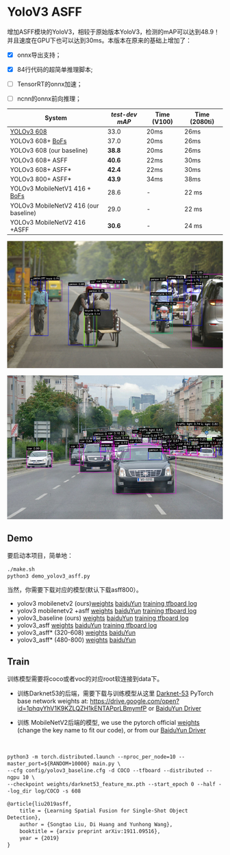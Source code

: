 # YoloV3 ASFF

增加ASFF模块的YoloV3，相较于原始版本YoloV3，检测的mAP可以达到48.9！并且速度在GPU下也可以达到30ms。本版本在原来的基础上增加了：

- [x] onnx导出支持；
- [x] 84行代码的超简单推理脚本;
- [ ] TensorRT的onnx加速；
- [ ] ncnn的onnx前向推理；


| System                                                       | *test-dev mAP* | **Time** (V100) | **Time** (2080ti) |
| ------------------------------------------------------------ | -------------- | --------------- | ----------------- |
| [YOLOv3 608](http://pjreddie.com/darknet/yolo/)              | 33.0           | 20ms            | 26ms              |
| YOLOv3 608+ [BoFs](https://arxiv.org/abs/1902.04103)         | 37.0           | 20ms            | 26ms              |
| YOLOv3 608 (our baseline)                                    | **38.8**       | 20ms            | 26ms              |
| YOLOv3 608+ ASFF                                             | **40.6**       | 22ms            | 30ms              |
| YOLOv3 608+ ASFF*                                            | **42.4**       | 22ms            | 30ms              |
| YOLOv3 800+ ASFF*                                            | **43.9**       | 34ms            | 38ms              |
| YOLOv3 MobileNetV1 416 + [BoFs](https://arxiv.org/abs/1902.04103) | 28.6           | -               | 22 ms             |
| YOLOv3 MobileNetV2 416 (our baseline)                        | 29.0           | -               | 22 ms             |
| YOLOv3 MobileNetV2 416 +ASFF                                 | **30.6**       | -               | 24 ms             |

![img](images/Qjzs91.png)

![img](images/QvCkb8.png)


## Demo

要启动本项目，简单地：

```
./make.sh
python3 demo_yolov3_asff.py
```

当然，你需要下载对应的模型(默认下载asff800）。

- yolov3 mobilenetv2 (ours)[weights](https://drive.google.com/open?id=1XGXJPXHIroimEuW8oujbInNapuEDALOB) [baiduYun](https://pan.baidu.com/s/100TivomBLDTRZSA1pkGiNA) [training tfboard log](https://pan.baidu.com/s/1P_00LAUvV-VOzxqoIxC_Yw)
- yolov3 mobilenetv2 +asff [weights](https://drive.google.com/open?id=1cC-xGoaw3Wu5hYd3iXEq6xrAn4U_dW-w) [baiduYun](https://pan.baidu.com/s/1JxX8mYkljk1ap2s4zpLrSg) [training tfboard log](https://pan.baidu.com/s/1R2YL9uZ9baQWR6aht0qVlQ)
- yolov3_baseline (ours) [weights](https://drive.google.com/open?id=1RbjUQbNxl4cEbk-6jFkFnOHRukJY5EQk) [baiduYun](https://pan.baidu.com/s/131JhlaOBbeL9l4tqiJO9yA) [training tfboard log](https://pan.baidu.com/s/1GcpVnq7mhIsrk8zrJ9FF2g)
- yolov3_asff [weights](https://drive.google.com/open?id=1Dyf8ZEga_VT2O3_c5nrFJA5uON1aSJK-) [baiduYun](https://pan.baidu.com/s/1a-eQZ0kDpsnUooD4RtRdxg) [training tfboard log](https://pan.baidu.com/s/1MeMkAWwv1SFsVbvsTpj_xQ)
- yolov3_asff* (320-608) [weights](https://drive.google.com/open?id=1N668Za8OBbJbUStYde0ml9SZdM7tabXy) [baiduYun](https://pan.baidu.com/s/1d9hOQBj20HCy51qWbonxMQ)
- yolov3_asff* (480-800) [weights](https://drive.google.com/open?id=18N4_nNVqYbjawerEHQnwJGPcRvcLOe06) [baiduYun](https://pan.baidu.com/s/1HERhiP4vmUekxxm5KQrX8g)





## Train

训练模型需要将coco或者voc的对应root软连接到data下。

- 训练Darknet53的后端，需要下载与训练模型从这里 [Darknet-53](https://arxiv.org/abs/1902.04103) PyTorch base network weights at: <https://drive.google.com/open?id=1phqyYhV1K9KZLQZH1kENTAPprLBmymfP>
  or [BaiduYun Driver](https://pan.baidu.com/s/19PaXl6p9vXHG2ZuGqtfLOg)

- 训练 MobileNetV2后端的模型, we use the pytorch official [weights](https://drive.google.com/open?id=1LwMd9lK6YqGM8Yjf_ClBT2MG1-PHgUGa) (change the key name to fit our code), or from our [BaiduYun Driver](https://pan.baidu.com/s/12eScI6YNBvkVX0286cMEZA)

  ​

```
python3 -m torch.distributed.launch --nproc_per_node=10 --master_port=${RANDOM+10000} main.py \
--cfg config/yolov3_baseline.cfg -d COCO --tfboard --distributed --ngpu 10 \
--checkpoint weights/darknet53_feature_mx.pth --start_epoch 0 --half --log_dir log/COCO -s 608 
```







```
@article{liu2019asff,
    title = {Learning Spatial Fusion for Single-Shot Object Detection},
    author = {Songtao Liu, Di Huang and Yunhong Wang},
    booktitle = {arxiv preprint arXiv:1911.09516},
    year = {2019}
}
```

